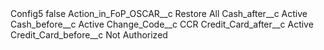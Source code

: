 <?xml version="1.0" encoding="UTF-8"?>
<CustomMetadata xmlns="http://soap.sforce.com/2006/04/metadata" xmlns:xsi="http://www.w3.org/2001/XMLSchema-instance" xmlns:xsd="http://www.w3.org/2001/XMLSchema">
    <label>Config5</label>
    <protected>false</protected>
    <values>
        <field>Action_in_FoP_OSCAR__c</field>
        <value xsi:type="xsd:string">Restore All</value>
    </values>
    <values>
        <field>Cash_after__c</field>
        <value xsi:type="xsd:string">Active</value>
    </values>
    <values>
        <field>Cash_before__c</field>
        <value xsi:type="xsd:string">Active</value>
    </values>
    <values>
        <field>Change_Code__c</field>
        <value xsi:type="xsd:string">CCR</value>
    </values>
    <values>
        <field>Credit_Card_after__c</field>
        <value xsi:type="xsd:string">Active</value>
    </values>
    <values>
        <field>Credit_Card_before__c</field>
        <value xsi:type="xsd:string">Not Authorized</value>
    </values>
</CustomMetadata>
